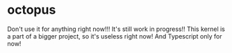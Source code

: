 # octopus

Don't use it for anything right now!!! It's still work in progress!!
This kernel is a part of a bigger project, so it's useless right now!
And Typescript only for now!
